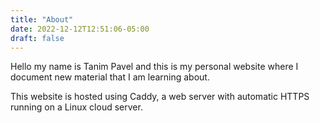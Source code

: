 ```yaml
---
title: "About"
date: 2022-12-12T12:51:06-05:00
draft: false
---
```


Hello my name is Tanim Pavel and this is my personal website where I document new material that I am learning about. 

This website is hosted using Caddy, a web server with automatic HTTPS running on a Linux cloud server.
